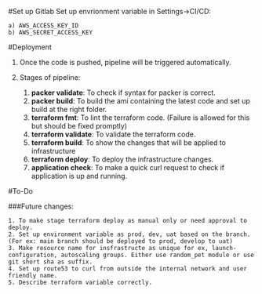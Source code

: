 #Set up Gitlab
Set up envrionment variable in Settings->CI/CD:
   
    a) AWS_ACCESS_KEY_ID
    b) AWS_SECRET_ACCESS_KEY

#Deployment   
1. Once the code is pushed, pipeline will be triggered automatically.

2. Stages of pipeline:
    1. **packer validate**: To check if syntax for packer is correct.
    2. **packer build**: To build the ami containing the latest code and set up build at the right folder.
    3. **terraform fmt**: To lint the terraform code. (Failure is allowed for this but should be fixed promptly)
    4. **terraform validate**: To validate the terraform code.
    5. **terraform build**: To show the changes that will be applied to infrastructure
    5. **terraform deploy**: To deploy the infrastructure changes.
    6. **application check**: To make a quick curl request to check if application is up and running.

#To-Do

###Future changes:

    1. To make stage terraform deploy as manual only or need approval to deploy.
    2. Set up environment variable as prod, dev, uat based on the branch. (For ex: main branch should be deployed to prod, develop to uat)
    3. Make resource name for insfrastructe as unique for ex, launch-configuration, autoscaling groups. Either use random_pet module or use git short sha as suffix.
    4. Set up route53 to curl from outside the internal network and user friendly name.
    5. Describe terraform variable correctly. 

    